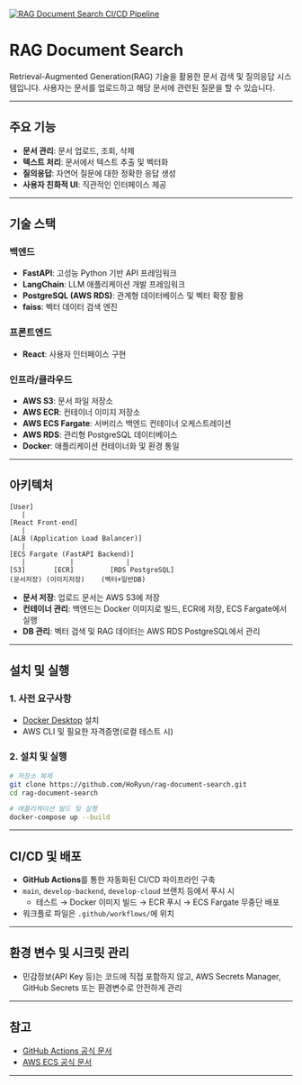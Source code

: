 [![RAG Document Search CI/CD Pipeline](https://github.com/HoRyun/rag-document-search/actions/workflows/rag-ci-cd.yml/badge.svg)](https://github.com/HoRyun/rag-document-search/actions/workflows/rag-ci-cd.yml)

# RAG Document Search

Retrieval-Augmented Generation(RAG) 기술을 활용한 문서 검색 및 질의응답 시스템입니다. 사용자는 문서를 업로드하고 해당 문서에 관련된 질문을 할 수 있습니다.

---

## 주요 기능

- **문서 관리**: 문서 업로드, 조회, 삭제
- **텍스트 처리**: 문서에서 텍스트 추출 및 벡터화
- **질의응답**: 자연어 질문에 대한 정확한 응답 생성
- **사용자 친화적 UI**: 직관적인 인터페이스 제공

---

## 기술 스택

### 백엔드

- **FastAPI**: 고성능 Python 기반 API 프레임워크
- **LangChain**: LLM 애플리케이션 개발 프레임워크
- **PostgreSQL (AWS RDS)**: 관계형 데이터베이스 및 벡터 확장 활용
- **faiss**: 벡터 데이터 검색 엔진


### 프론트엔드

- **React**: 사용자 인터페이스 구현


### 인프라/클라우드

- **AWS S3**: 문서 파일 저장소
- **AWS ECR**: 컨테이너 이미지 저장소
- **AWS ECS Fargate**: 서버리스 백엔드 컨테이너 오케스트레이션
- **AWS RDS**: 관리형 PostgreSQL 데이터베이스
- **Docker**: 애플리케이션 컨테이너화 및 환경 통일

---

## 아키텍처

```
[User]
   |
[React Front-end]
   |
[ALB (Application Load Balancer)]
   |
[ECS Fargate (FastAPI Backend)]
   |           |             |
[S3]       [ECR]         [RDS PostgreSQL]
(문서저장) (이미지저장)    (벡터+일반DB)
```

- **문서 저장**: 업로드 문서는 AWS S3에 저장
- **컨테이너 관리**: 백엔드는 Docker 이미지로 빌드, ECR에 저장, ECS Fargate에서 실행
- **DB 관리**: 벡터 검색 및 RAG 데이터는 AWS RDS PostgreSQL에서 관리

---

## 설치 및 실행

### 1. 사전 요구사항

- [Docker Desktop](https://www.docker.com/products/docker-desktop/) 설치
- AWS CLI 및 필요한 자격증명(로컬 테스트 시)


### 2. 설치 및 실행

```bash
# 저장소 복제
git clone https://github.com/HoRyun/rag-document-search.git
cd rag-document-search

# 애플리케이션 빌드 및 실행
docker-compose up --build
```


---

## CI/CD 및 배포

- **GitHub Actions**를 통한 자동화된 CI/CD 파이프라인 구축
- `main`, `develop-backend`, `develop-cloud` 브랜치 등에서 푸시 시
    - 테스트 → Docker 이미지 빌드 → ECR 푸시 → ECS Fargate 무중단 배포
- 워크플로 파일은 `.github/workflows/`에 위치

---

## 환경 변수 및 시크릿 관리

- 민감정보(API Key 등)는 코드에 직접 포함하지 않고,
AWS Secrets Manager, GitHub Secrets 또는 환경변수로 안전하게 관리

---
 
## 참고

- [GitHub Actions 공식 문서](https://docs.github.com/actions)
- [AWS ECS 공식 문서](https://docs.aws.amazon.com/ko_kr/AmazonECS/latest/developerguide/Welcome.html)

---
